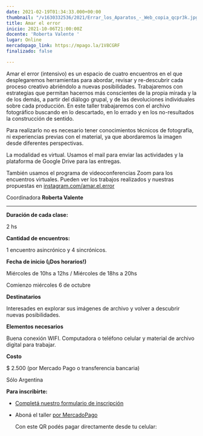 ```yaml
---
date: 2021-02-19T01:34:33.000+00:00
thumbnail: "/v1630332536/2021/Errar_los_Aparatos_-_Web_copia_qcpr3k.jpg"
title: Amar el error
inicio: 2021-10-06T21:00:00Z
docente: 'Roberta Valente '
lugar: Online
mercadopago_link: https://mpago.la/1V8CGRF
finalizado: false

---
```

Amar el error (intensivo) es un espacio de cuatro encuentros en el que desplegaremos herramientas para abordar, revisar y re-descubrir cada proceso creativo abriéndolo a nuevas posibilidades. Trabajaremos con estrategias que permitan hacernos más conscientes de la propia mirada y la de los demás, a partir del diálogo grupal, y de las devoluciones individuales sobre cada producción. En este taller trabajaremos con el archivo fotográfico buscando en lo descartado, en lo errado y en los no-resultados la construcción de sentido.

Para realizarlo no es necesario tener conocimientos técnicos de fotografía, ni experiencias previas con el material, ya que abordaremos la imagen desde diferentes perspectivas.

La modalidad es virtual. Usamos el mail para enviar las actividades y la plataforma de Google Drive para las entregas.

También usamos el programa de videoconferencias Zoom para los encuentros virtuales. Pueden ver los trabajos realizados y nuestras propuestas en [instagram.com/amar.el.error](http://instagram.com/amar.el.error.)

Coordinadora **Roberta Valente**

***

**Duración de cada clase:**

2 hs

**Cantidad de encuentros:**

1 encuentro asincrónico y 4 sincrónicos.

**Fecha de inicio (¡Dos horarios!)**

Miércoles de 10hs a 12hs / Miércoles de 18hs a 20hs

Comienzo miércoles 6 de octubre

**Destinatarios**

Interesades en explorar sus imágenes de archivo y volver a descubrir nuevas posibilidades.

**Elementos necesarios**

Buena conexión WIFI. Computadora o teléfono celular y material de archivo digital para trabajar.

**Costo**

$ 2.500 (por Mercado Pago o transferencia bancaria)

Sólo Argentina

**Para inscribirte:**

* [Completá nuestro formulario de inscripción](https://docs.google.com/forms/d/12-OE3ojsgp-AU5I3_i43ctxlPg9RZ2f7m3yfo9GhvGE/edit)
* Aboná el taller [por MercadoPago](https://mpago.la/1V8CGRF)

  Con este QR podés pagar directamente desde tu celular: 